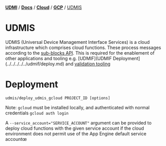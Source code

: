 [**UDMI**](../../../) / [**Docs**](../../) / [**Cloud**](../) / [**GCP**](./) / [UDMIS](#)

# UDMIS

UDMIS (Universal Device Management Interface Services) is a cloud infrastructure which comprises cloud functions. These process messages according to the [sub-blocks API](../../specs/subblocks.md). This is required for the enablement of other applications and tooling e.g. [UDMIF](UDMIF Deployment](../../../../../udmif/deploy.md) and [validation tooling](../../tools/readme.md)

# Deployment

`udmis/deploy_udmis_gcloud PROJECT_ID [options]`

Note: `gcloud` must be installed locally, and authenticated with normal credentials `gcloud auth login`

A `--service_account="SERVICE_ACCOUNT"` argument can be provided to deploy cloud functions with the given service account if the cloud environment does not permit use of the App Engine default service accountœ
